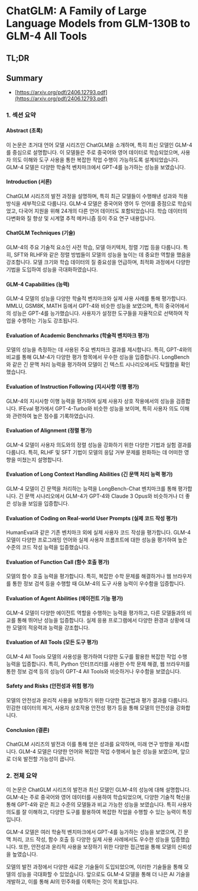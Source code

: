 # ChatGLM: A Family of Large Language Models from GLM-130B to GLM-4 All Tools
## TL;DR
## Summary
- [https://arxiv.org/pdf/2406.12793.pdf](https://arxiv.org/pdf/2406.12793.pdf)

### 1. 섹션 요약
#### Abstract (초록)
이 논문은 초거대 언어 모델 시리즈인 ChatGLM을 소개하며, 특히 최신 모델인 GLM-4를 중심으로 설명합니다. 이 모델들은 주로 중국어와 영어 데이터로 학습되었으며, 사용자 의도 이해와 도구 사용을 통한 복잡한 작업 수행이 가능하도록 설계되었습니다. GLM-4 모델은 다양한 학술적 벤치마크에서 GPT-4를 능가하는 성능을 보였습니다.

#### Introduction (서론)
ChatGLM 시리즈의 발전 과정을 설명하며, 특히 최근 모델들이 수행해낸 성과와 적용 방식을 세부적으로 다룹니다. GLM-4 모델은 중국어와 영어 두 언어를 중점으로 학습되었고, 다국어 지원을 위해 24개의 다른 언어 데이터도 포함되었습니다. 학습 데이터의 다변화와 질 향상 및 시계열 추적 메커니즘 등이 주요 연구 내용입니다.

#### ChatGLM Techniques (기술)
GLM-4의 주요 기술적 요소인 사전 학습, 모델 아키텍처, 정렬 기법 등을 다룹니다. 특히, SFT와 RLHF와 같은 정렬 방법들이 모델의 성능을 높이는 데 중요한 역할을 했음을 강조합니다. 모델 크기와 학습 데이터의 질 중요성을 언급하며, 최적화 과정에서 다양한 기법을 도입하여 성능을 극대화하였습니다.

#### GLM-4 Capabilities (능력)
GLM-4 모델의 성능을 다양한 학술적 벤치마크와 실제 사용 사례를 통해 평가합니다. MMLU, GSM8K, MATH 등에서 GPT-4와 비슷한 성능을 보였으며, 특히 중국어에서의 성능은 GPT-4를 능가했습니다. 사용자가 설정한 도구들을 자율적으로 선택하여 작업을 수행하는 기능도 강조됩니다.

#### Evaluation of Academic Benchmarks (학술적 벤치마크 평가)
모델의 성능을 측정하는 데 사용된 주요 벤치마크 결과를 제시합니다. 특히, GPT-4와의 비교를 통해 GLM-4가 다양한 평가 항목에서 우수한 성능을 입증합니다. LongBench와 같은 긴 문맥 처리 능력을 평가하여 모델이 긴 텍스트 시나리오에서도 탁월함을 확인했습니다.

#### Evaluation of Instruction Following (지시사항 이행 평가)
GLM-4의 지시사항 이행 능력을 평가하여 실제 사용자 상호 작용에서의 성능을 검증합니다. IFEval 평가에서 GPT-4-Turbo와 비슷한 성능을 보이며, 특히 사용자 의도 이해와 관련하여 높은 점수를 기록하였습니다.

#### Evaluation of Alignment (정렬 평가)
GLM-4 모델이 사용자 의도와의 정렬 성능을 강화하기 위한 다양한 기법과 실험 결과를 다룹니다. 특히, RLHF 및 SFT 기법이 모델의 응답 거부 문제를 완화하는 데 어떠한 영향을 미쳤는지 설명합니다.

#### Evaluation of Long Context Handling Abilities (긴 문맥 처리 능력 평가)
GLM-4 모델이 긴 문맥을 처리하는 능력을 LongBench-Chat 벤치마크를 통해 평가합니다. 긴 문맥 시나리오에서 GLM-4가 GPT-4와 Claude 3 Opus와 비슷하거나 더 좋은 성능을 보임을 입증합니다.

#### Evaluation of Coding on Real-world User Prompts (실제 코드 작성 평가)
HumanEval과 같은 기존 벤치마크 외에 실제 사용자 코드 작성을 평가합니다. GLM-4 모델이 다양한 프로그래밍 언어와 실제 사용자 프롬프트에 대한 성능을 평가하여 높은 수준의 코드 작성 능력을 입증했습니다.

#### Evaluation of Function Call (함수 호출 평가)
모델의 함수 호출 능력을 평가합니다. 특히, 복잡한 수학 문제를 해결하거나 웹 브라우저를 통한 정보 검색 등을 수행할 때 GLM-4의 도구 사용 능력이 우수함을 입증합니다.

#### Evaluation of Agent Abilities (에이전트 기능 평가)
GLM-4 모델이 다양한 에이전트 역할을 수행하는 능력을 평가하고, 다른 모델들과의 비교를 통해 뛰어난 성능을 입증합니다. 실제 응용 프로그램에서 다양한 환경과 상황에 대한 모델의 적응력과 능력을 강조합니다.

#### Evaluation of All Tools (모든 도구 평가)
GLM-4 All Tools 모델의 사용성을 평가하여 다양한 도구를 활용한 복잡한 작업 수행 능력을 입증합니다. 특히, Python 인터프리터를 사용한 수학 문제 해결, 웹 브라우저를 통한 정보 검색 등의 성능이 GPT-4 All Tools와 비슷하거나 우수함을 보였습니다.

#### Safety and Risks (안전성과 위험 평가)
모델의 안전성과 윤리적 사용을 보장하기 위한 다양한 접근법과 평가 결과를 다룹니다. 민감한 데이터의 제거, 사용자 상호작용 안전성 평가 등을 통해 모델의 안전성을 강화합니다.

#### Conclusion (결론)
ChatGLM 시리즈의 발전과 이를 통해 얻은 성과를 요약하며, 미래 연구 방향을 제시합니다. GLM-4 모델은 다양한 언어와 복잡한 작업 수행에서 높은 성능을 보였으며, 앞으로 더욱 발전할 가능성이 큽니다.

### 2. 전체 요약
이 논문은 ChatGLM 시리즈의 발전과 최신 모델인 GLM-4의 성능에 대해 설명합니다. GLM-4는 주로 중국어와 영어 데이터를 사용하여 학습되었으며, 다양한 기술적 혁신을 통해 GPT-4와 같은 최고 수준의 모델들과 비교 가능한 성능을 보였습니다. 특히 사용자 의도를 잘 이해하고, 다양한 도구를 활용하여 복잡한 작업을 수행할 수 있는 능력이 특징입니다.

GLM-4 모델은 여러 학술적 벤치마크에서 GPT-4를 능가하는 성능을 보였으며, 긴 문맥 처리, 코드 작성, 함수 호출 등 다양한 실제 사용 사례에서도 우수한 성능을 입증했습니다. 또한, 안전성과 윤리적 사용을 보장하기 위한 다양한 접근법을 통해 모델의 신뢰성을 높였습니다.

모델의 발전 과정에서 다양한 새로운 기술들이 도입되었으며, 이러한 기술들을 통해 모델의 성능을 극대화할 수 있었습니다. 앞으로도 GLM-4 모델을 통해 더 나은 AI 기술을 개발하고, 이를 통해 AI의 민주화를 이룩하는 것이 목표입니다.